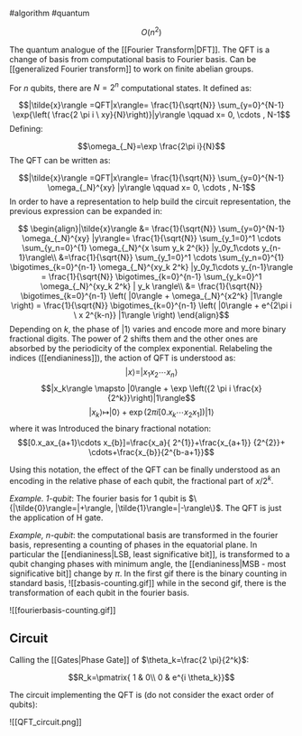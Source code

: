 #algorithm #quantum 

$$O(n^2)$$

The quantum analogue of the [[Fourier Transform|DFT]].
The QFT is a change of basis from computational basis to Fourier basis. Can be [[generalized Fourier transform]] to work on finite abelian groups. 

For $n$ qubits, there are $N=2^n$ computational states. It defined as:

$$|\tilde{x}\rangle =QFT|x\rangle= \frac{1}{\sqrt{N}} \sum_{y=0}^{N-1} \exp{\left( \frac{2 \pi i \ xy}{N}\right)}|y\rangle \qquad x= 0, \cdots , N-1$$
Defining:

$$\omega_{_N}=\exp \frac{2\pi i}{N}$$
The QFT can be written as:

$$|\tilde{x}\rangle =QFT|x\rangle= \frac{1}{\sqrt{N}} \sum_{y=0}^{N-1} \omega_{_N}^{xy} |y\rangle \qquad x= 0, \cdots , N-1$$
In order to have a representation to help build the circuit representation, the previous expression can be expanded in:

$$ \begin{align}|\tilde{x}\rangle &=  \frac{1}{\sqrt{N}} \sum_{y=0}^{N-1} \omega_{_N}^{xy} |y\rangle=  \frac{1}{\sqrt{N}} \sum_{y_1=0}^1 \cdots \sum_{y_n=0}^{1} \omega_{_N}^{x \sum y_k 2^{k}} |y_0y_1\cdots y_{n-1}\rangle\\
&=\frac{1}{\sqrt{N}} \sum_{y_1=0}^1 \cdots \sum_{y_n=0}^{1} \bigotimes_{k=0}^{n-1} \omega_{_N}^{xy_k 2^k} |y_0y_1\cdots y_{n-1}\rangle = \frac{1}{\sqrt{N}} \bigotimes_{k=0}^{n-1} \sum_{y_k=0}^1 \omega_{_N}^{xy_k 2^k} | y_k \rangle\\
&=  \frac{1}{\sqrt{N}} \bigotimes_{k=0}^{n-1} \left( |0\rangle + \omega_{_N}^{x2^k} |1\rangle \right) =
 \frac{1}{\sqrt{N}} \bigotimes_{k=0}^{n-1} \left( |0\rangle + e^{2\pi i \ x 2^{k-n}} |1\rangle \right) 
\end{align}$$
Depending on $k$, the phase of $|1\rangle$ varies and encode more and more binary fractional digits. The power of 2 shifts them and the other ones are absorbed by the periodicity of the complex exponential. 
Relabeling the indices ([[endianiness]]), the action of QFT is understood as:
$$|x\rangle=|x_1x_2\cdots x_n \rangle$$
$$|x_k\rangle \mapsto |0\rangle + \exp \left({2 \pi i \frac{x}{2^k}}\right)|1\rangle$$
$$|x_k\rangle \mapsto |0\rangle +\exp\left(2\pi i [0.x_k \cdots x_2x_1]\right) |1\rangle$$
where it was Introduced the binary fractional notation:
	$$[0.x_ax_{a+1}\cdots x_{b}]=\frac{x_a}{ 2^{1}}+\frac{x_{a+1}} {2^{2}}+ \cdots+\frac{x_{b}}{2^{b-a+1}}$$

Using this notation, the effect of the QFT can be finally understood as an encoding in the relative phase of each qubit, the fractional part of $x/2^k$. 


*Example. 1-qubit*:
	The fourier basis for 1 qubit is $\{|\tilde{0}\rangle=|+\rangle, |\tilde{1}\rangle=|-\rangle\}$. The QFT is just the application of H gate.

*Example, n-qubit*:
	the computational basis are transformed in the fourier basis, representing a counting of phases in the equatorial plane. In particular the [[endianiness|LSB, least significative bit]],  is transformed to a qubit changing phases with minimum angle, the [[endianiness|MSB - most significative bit]] change by $\pi$. 
	In the first gif there is the binary counting in standard basis,
![[zbasis-counting.gif]]
while in the second gif, there is the transformation of each qubit in the fourier basis.

![[fourierbasis-counting.gif]]

## Circuit

Calling the [[Gates|Phase Gate]] of $\theta_k=\frac{2 \pi}{2^k}$:

$$R_k=\pmatrix{ 1 & 0\\
				0 & e^{i \theta_k}}$$

The circuit implementing the QFT is (do not consider the exact order of qubits):

![[QFT_circuit.png]]
